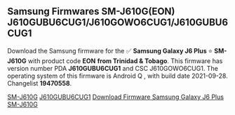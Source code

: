 <h2>Samsung Firmwares SM-J610G(EON) J610GUBU6CUG1/J610GOWO6CUG1/J610GUBU6CUG1</h2>
Download the Samsung firmware for the ✅ <strong>Samsung Galaxy J6 Plus </strong> ⭐ <strong>SM-J610G</strong> with product code <strong>EON</strong> <strong> from Trinidad & Tobago</strong>. This firmware has version number PDA <strong>J610GUBU6CUG1</strong> and CSC J610GOWO6CUG1. The operating system of this firmware is Android Q , with build date 2021-09-28. Changelist <strong>19470558</strong>.


[SM-J610G](https://samfirm.shop/samsung/model/SM-J610G)
[J610GUBU6CUG1](https://samfirm.shop/samsung/pda/J610GUBU6CUG1)
[Download Firmware Samsung Galaxy J6 Plus SM-J610G](https://samfirm.shop/samsung/firmware/460508)
